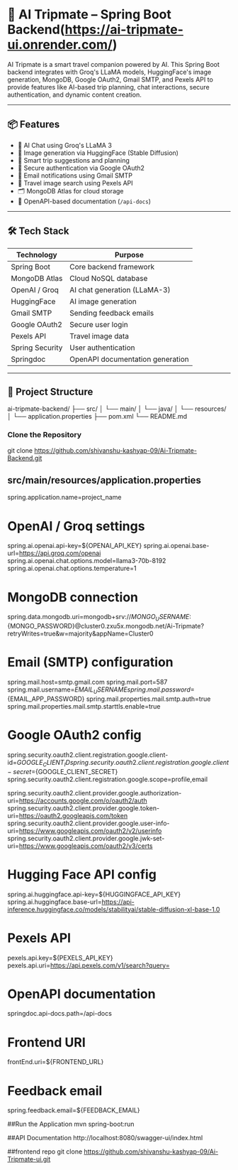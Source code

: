 # 🚀 AI Tripmate – Spring Boot Backend(https://ai-tripmate-ui.onrender.com/)

AI Tripmate is a smart travel companion powered by AI. This Spring Boot backend integrates with Groq's LLaMA models, HuggingFace's image generation, MongoDB, Google OAuth2, Gmail SMTP, and Pexels API to provide features like AI-based trip planning, chat interactions, secure authentication, and dynamic content creation.

---

## 📦 Features

- 🤖 AI Chat using Groq's LLaMA 3
- 🧠 Image generation via HuggingFace (Stable Diffusion)
- 🧭 Smart trip suggestions and planning
- 🔐 Secure authentication via Google OAuth2
- 📧 Email notifications using Gmail SMTP
- 📸 Travel image search using Pexels API
- 🗂 MongoDB Atlas for cloud storage
- 📄 OpenAPI-based documentation (`/api-docs`)

---

## 🛠️ Tech Stack

| Technology | Purpose |
|------------|---------|
| Spring Boot | Core backend framework |
| MongoDB Atlas | Cloud NoSQL database |
| OpenAI / Groq | AI chat generation (LLaMA-3) |
| HuggingFace | AI image generation |
| Gmail SMTP | Sending feedback emails |
| Google OAuth2 | Secure user login |
| Pexels API | Travel image data |
| Spring Security | User authentication |
| Springdoc | OpenAPI documentation generation |

---

## 📁 Project Structure
ai-tripmate-backend/
├── src/
│ └── main/
│ └── java/
│ └── resources/
│ └── application.properties
├── pom.xml
└── README.md

### Clone the Repository
git clone https://github.com/shivanshu-kashyap-09/Ai-Tripmate-Backend.git

## src/main/resources/application.properties
spring.application.name=project_name

# OpenAI / Groq settings
spring.ai.openai.api-key=${OPENAI_API_KEY}
spring.ai.openai.base-url=https://api.groq.com/openai
spring.ai.openai.chat.options.model=llama3-70b-8192
spring.ai.openai.chat.options.temperature=1

# MongoDB connection
spring.data.mongodb.uri=mongodb+srv://${MONGO_USERNAME}:${MONGO_PASSWORD}@cluster0.zxu5x.mongodb.net/Ai-Tripmate?retryWrites=true&w=majority&appName=Cluster0

# Email (SMTP) configuration
spring.mail.host=smtp.gmail.com
spring.mail.port=587
spring.mail.username=${EMAIL_USERNAME}
spring.mail.password=${EMAIL_APP_PASSWORD}
spring.mail.properties.mail.smtp.auth=true
spring.mail.properties.mail.smtp.starttls.enable=true

# Google OAuth2 config
spring.security.oauth2.client.registration.google.client-id=${GOOGLE_CLIENT_ID}
spring.security.oauth2.client.registration.google.client-secret=${GOOGLE_CLIENT_SECRET}
spring.security.oauth2.client.registration.google.scope=profile,email

spring.security.oauth2.client.provider.google.authorization-uri=https://accounts.google.com/o/oauth2/auth
spring.security.oauth2.client.provider.google.token-uri=https://oauth2.googleapis.com/token
spring.security.oauth2.client.provider.google.user-info-uri=https://www.googleapis.com/oauth2/v2/userinfo
spring.security.oauth2.client.provider.google.jwk-set-uri=https://www.googleapis.com/oauth2/v3/certs

# Hugging Face API config
spring.ai.huggingface.api-key=${HUGGINGFACE_API_KEY}
spring.ai.huggingface.base-url=https://api-inference.huggingface.co/models/stabilityai/stable-diffusion-xl-base-1.0

# Pexels API
pexels.api.key=${PEXELS_API_KEY}
pexels.api.uri=https://api.pexels.com/v1/search?query=

# OpenAPI documentation
springdoc.api-docs.path=/api-docs

# Frontend URI
frontEnd.uri=${FRONTEND_URL}

# Feedback email
spring.feedback.email=${FEEDBACK_EMAIL}

##Run the Application
mvn spring-boot:run

##API Documentation
http://localhost:8080/swagger-ui/index.html

##frontend repo
git clone https://github.com/shivanshu-kashyap-09/Ai-Tripmate-ui.git
